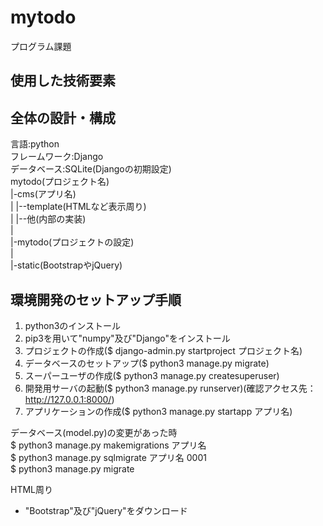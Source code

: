 # mytodo
プログラム課題
## 使用した技術要素

## 全体の設計・構成
言語:python  
フレームワーク:Django  
データベース:SQLite(Djangoの初期設定)  
mytodo(プロジェクト名)  
  |-cms(アプリ名)  
  |   |--template(HTMLなど表示周り)  
  |   |--他(内部の実装)  
  |  
  |-mytodo(プロジェクトの設定)  
  |  
  |-static(BootstrapやjQuery)  

## 環境開発のセットアップ手順
1. python3のインストール
2. pip3を用いて"numpy"及び"Django"をインストール
3. プロジェクトの作成($ django-admin.py startproject プロジェクト名)
4. データベースのセットアップ($ python3 manage.py migrate)
5. スーパーユーザの作成($ python3 manage.py createsuperuser)
6. 開発用サーバの起動($ python3 manage.py runserver)(確認アクセス先：http://127.0.0.1:8000/)
7. アプリケーションの作成($ python3 manage.py startapp アプリ名)

データベース(model.py)の変更があった時  
    $ python3 manage.py makemigrations アプリ名  
    $ python3 manage.py sqlmigrate アプリ名 0001  
    $ python3 manage.py migrate  

HTML周り
* "Bootstrap"及び"jQuery"をダウンロード
